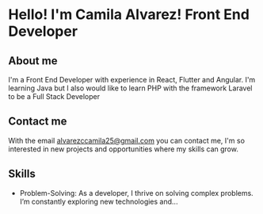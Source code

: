# Hello! I'm Camila Alvarez! Front End  Developer
## About me 
I'm a Front End Developer with experience in React, Flutter and Angular. I'm learning Java but I also would like to learn PHP with the framework Laravel to be a Full Stack Developer

## Contact me 

With the email alvarezccamila25@gmail.com  you can contact me, I'm so interested in new projects and opportunities where my skills can grow.

## Skills
- Problem-Solving: As a developer, I thrive on solving complex problems. I’m constantly exploring new technologies and...
